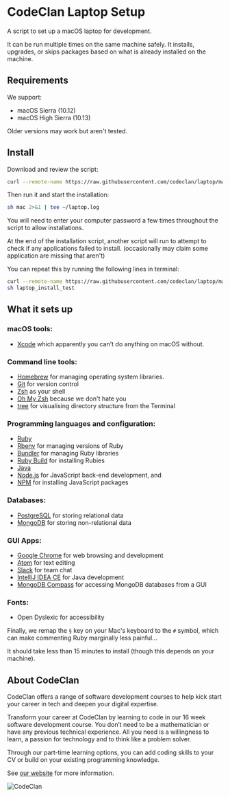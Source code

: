 # CodeClan Laptop Setup

A script to set up a macOS laptop for development.

It can be run multiple times on the same machine safely. It installs, upgrades, or skips packages based on what is already installed on the machine.

## Requirements

We support:

* macOS Sierra (10.12)
* macOS High Sierra (10.13)

Older versions may work but aren't tested.

## Install

Download and review the script:

```sh
curl --remote-name https://raw.githubusercontent.com/codeclan/laptop/master/mac
```

Then run it and start the installation:

```sh
sh mac 2>&1 | tee ~/laptop.log
```

You will need to enter your computer password a few times throughout the script to allow installations.

At the end of the installation script, another script will run to attempt to check if any applications failed to install. (occasionally may claim some application are missing that aren't)

You can repeat this by running the following lines in terminal:

```sh
curl --remote-name https://raw.githubusercontent.com/codeclan/laptop/master/laptop_install_test
sh laptop_install_test
```

## What it sets up

### macOS tools:

* [Xcode](https://developer.apple.com/xcode/) which apparently you can't do anything on macOS without.

### Command line tools:

* [Homebrew](http://brew.sh/) for managing operating system libraries.
* [Git](https://git-scm.com/) for version control
* [Zsh](http://www.zsh.org/) as your shell
* [Oh My Zsh](https://github.com/robbyrussell/oh-my-zsh) because we don't hate you
* [tree](https://linux.die.net/man/1/tree) for visualising directory structure from the Terminal

### Programming languages and configuration:

* [Ruby](https://www.ruby-lang.org/en/)
* [Rbenv](https://github.com/sstephenson/rbenv) for managing versions of Ruby
* [Bundler](http://bundler.io/) for managing Ruby libraries
* [Ruby Build](https://github.com/sstephenson/rbenv) for installing Rubies
* [Java](https://java.com/en/)
* [Node.js](http://nodejs.org/) for JavaScript back-end development, and
* [NPM](https://www.npmjs.org/) for installing JavaScript packages

### Databases:

* [PostgreSQL](http://www.postgresql.org/) for storing relational data
* [MongoDB](https://www.mongodb.com/) for storing non-relational data

### GUI Apps:

* [Google Chrome](https://www.google.com/chrome/) for web browsing and development
* [Atom](https://atom.io/) for text editing
* [Slack](https://slack.com) for team chat
* [IntelliJ IDEA CE](https://www.jetbrains.com/idea/) for Java development
* [MongoDB Compass](https://www.mongodb.com/products/compass) for accessing MongoDB databases from a GUI

### Fonts:
* Open Dyslexic for accessibility

Finally, we remap the `§` key on your Mac's keyboard to the `#` symbol, which can make commenting Ruby marginally less painful...

It should take less than 15 minutes to install (though this depends on your machine).

## About CodeClan

CodeClan offers a range of software development courses to help kick start your career in tech and deepen your digital expertise.

Transform your career at CodeClan by learning to code in our 16 week software development course. You don’t need to be a mathematician or have any previous technical experience. All you need is a willingness to learn, a passion for technology and to think like a problem solver.

Through our part-time learning options, you can add coding skills to your CV or build on your existing programming knowledge.

See [our website](https://codeclan.com) for more information.

![CodeClan](https://codeclan.com/wp-content/uploads/2016/03/favicon.png)
